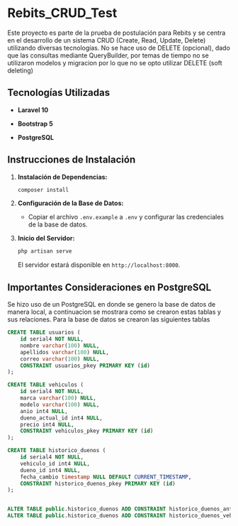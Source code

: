 # Rebits_CRUD_Test

Este proyecto es parte de la prueba de postulación para Rebits y se centra en el desarrollo de un sistema CRUD (Create, Read, Update, Delete) utilizando diversas tecnologías. No se hace uso de DELETE (opcional), dado que las consultas mediante QueryBuilder, por temas de tiempo no se utilizaron modelos y migracion por lo que no se opto utilizar DELETE (soft deleting)

## Tecnologías Utilizadas

- **Laravel 10** 

- **Bootstrap 5** 

- **PostgreSQL** 

## Instrucciones de Instalación

1. **Instalación de Dependencias:**
   ```bash
   composer install
   ```

2. **Configuración de la Base de Datos:**
   - Copiar el archivo `.env.example` a `.env` y configurar las credenciales de la base de datos.

3. **Inicio del Servidor:**
   ```bash
   php artisan serve
   ```
   El servidor estará disponible en `http://localhost:8000`.

## Importantes Consideraciones en PostgreSQL

Se hizo uso de un PostgreSQL en donde se genero la base de datos de manera local, a continuacion se mostrara como se crearon estas tablas y sus relaciones.
Para la base de datos se crearon las siguientes tablas

```sql
CREATE TABLE usuarios (
    id serial4 NOT NULL,
    nombre varchar(100) NULL,
    apellidos varchar(100) NULL,
    correo varchar(100) NULL,
    CONSTRAINT usuarios_pkey PRIMARY KEY (id)
);

CREATE TABLE vehiculos (
	id serial4 NOT NULL,
	marca varchar(100) NULL,
	modelo varchar(100) NULL,
	anio int4 NULL,
	dueno_actual_id int4 NULL,
	precio int4 NULL,
	CONSTRAINT vehiculos_pkey PRIMARY KEY (id)
);

CREATE TABLE historico_duenos (
	id serial4 NOT NULL,
	vehiculo_id int4 NULL,
	dueno_id int4 NULL,
	fecha_cambio timestamp NULL DEFAULT CURRENT_TIMESTAMP,
	CONSTRAINT historico_duenos_pkey PRIMARY KEY (id)
);


ALTER TABLE public.historico_duenos ADD CONSTRAINT historico_duenos_antiguo_dueno_id_fkey FOREIGN KEY (dueno_id) REFERENCES usuarios(id);
ALTER TABLE public.historico_duenos ADD CONSTRAINT historico_duenos_vehiculo_id_fkey FOREIGN KEY (vehiculo_id) REFERENCES vehiculos(id);

```
